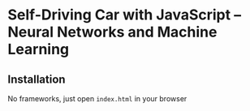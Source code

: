 # Self-Driving Car with JavaScript – Neural Networks and Machine Learning

## Installation
No frameworks, just open `index.html` in your browser